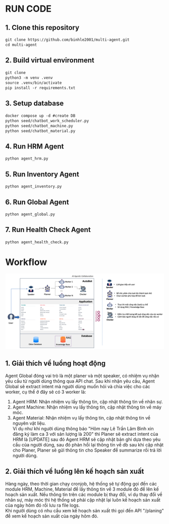 # RUN CODE
## 1. Clone this repository
```
git clone https://github.com/binhle2001/multi-agent.git
cd multi-agent
```

## 2. Build virtual environment
```
git clone 
python3 -m venv .venv
source .venv/bin/activate
pip install -r requirements.txt
```
## 3. Setup database
```
docker compose up -d #create DB
python seed/chatbot_work_scheduler.py
python seed/chatbot_machine.py
python seed/chatbot_material.py
```
## 4. Run HRM Agent
```
python agent_hrm.py
```
## 5. Run Inventory Agent
```
python agent_inventory.py
```
## 6. Run Global Agent
```
python agent_global.py
```
## 7. Run Health Check Agent
```
python agent_health_check.py
```
# Workflow
![](image.png)
## 1. Giải thích về luồng hoạt động
Agent Global đóng vai trò là một planer và một speaker, có nhiệm vụ nhận yêu cầu từ người dùng thông qua API chat. Sau khi nhận yêu cầu, Agent Global sẽ extract intent mà người dùng muốn hỏi và chia việc cho các worker, cụ thể ở đây sẽ có 3 worker là:
1. Agent HRM: Nhận nhiệm vụ lấy thông tin, cập nhật thông tin về nhân sự.  
2. Agent Machine: Nhận nhiệm vụ lấy thông tin, cập nhật thông tin về máy móc.  
3. Agent Material: Nhận nhiệm vụ lấy thông tin, cập nhật thông tin về nguyên vật liệu.  
Ví dụ như khi người dùng thông báo "Hôm nay Lê Trần Lâm Bình xin đăng ký làm ca 3 với sản lượng là 200" thì Planer sẽ extract intent của HRM là [UPDATE] sau đó Agent HRM sẽ cập nhật bản ghi dựa theo yêu cầu của người dùng, sau đó phản hồi lại thông tin về db sau khi cập nhật cho Planer, Planer sẽ gửi thông tin cho Speaker để summarize rồi trả lời người dùng.
## 2. Giải thích về luồng lên kế hoạch sản xuất
Hàng ngày, theo thời gian chạy cronjob, hệ thống sẽ tự động gọi đến các module HRM, Machine, Material để lấy thông tin về 3 module đó để lên kế hoạch sản xuất. Nếu thông tin trên các module bị thay đổi, ví dụ thay đổi về nhân sự, máy móc thì hệ thống sẽ phải cập nhật lại luôn kế hoạch sản xuất của ngày hôm đó rồi lưu ra file logs.  
Khi người dùng có nhu cầu xem kế hoạch sản xuất thì gọi đến API "/planing" để xem kế hoạch sản xuất của ngày hôm đó.

